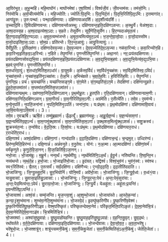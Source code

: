 

  
आ॒विर॑भूत्। अ॒भू॒न्महि॑। महि॒माघो॑नं। माघो॑नमेषां। ए॒षां॒विश्वं॑। विश्वं॑जी॒वं। जी॒वन्तम॑स:। तम॑सो॒नि:। निर॑मोचि। अ॒मो॒चीत्य॑मोचि।। महि॒ज्योति॑:। ज्योति॑:पि॒तृभि॑:। पि॒तृभि॑र्द॒त्तं। पि॒तृभि॒रिति॑पि॒तृऽभि॑:। द॒त्तमागा॑त्। आगा॑दु॒रु:। उ॒रु:पन्था॑:। पन्था॒दक्षि॑णाया:। दक्षि॑णायाअदर्शि। अ॒द॒र्शीत्य॑दर्शि।।  
उ॒च्चादि॒वि। दि॒विदक्षि॑णावन्त:। दक्षि॑णावन्तोअस्थु:। दक्षि॑णावन्त॒इति॒दक्षि॑णऽवन्त:। अ॒स्थु॒र्ये। येअ॑श्व॒दा:। अ॒श्व॒दास्स॒ह। अ॒श्व॒दाइत्य॑श्व॒ऽदा:। स॒हते। तेसूर्ये॑ण। सूर्ये॒णॆति॒सूर्ये॑ण।। हि॒र॒ण्यदाअ॑मृत॒त्वं। हि॒र॒ण्य॒दाइति॑हि॒र॒ण्यऽदा:। अ॒मृ॒त॒त्वम्भ॑जन्ते। अ॒मृ॒त॒त्वमित्य॑मृ॒त॒ऽत्वं। भ॒ज॒न्ते॒वा॒सो॒दा:। वा॒सो॒दास्सो॑म। वा॒सो॒दाइति॑वा॒स॒:ऽदा:। सो॒म॒प्र। प्रति॑रन्ते। ति॒र॒न्त॒आयु॑:। आयु॒रित्यायु॑:।।  
दैवी॑पू॒र्ति:। पू॒र्तिदक्ष॑णा। दक्षि॑णादेवय॒ज्या। दे॒व॒य॒ज्यान। दे॒व॒य॒ज्येति॑दे॒व॒ऽय॒ज्या। नक॑वा॒रिभ्य॑:। क॒वा॒रिभ्यो॑न॒हि। क॒वा॒रिभ्य॒इति॑क॒व॒ऽअ॒रिभ्य॑:। न॒हिते। तेपृ॒णन्ति॑। पृ॒णन्तीति॑पृ॒णन्ति॑।। अथा॒नर॑:। नर॒:प्रय॑तदक्षिणास:। प्रय॑तदक्षिणासोवद्यभि॒या। प्रय॑तदक्षिणास॒इति॒प्रय॑तऽदक्षिणास:। अ॒व॒द्य॒भि॒याब॒हव॑:। अ॒व॒द्य॒भि॒येत्य॑व॒द्य॒ऽभि॒या। ब॒हव॑:पृ॒णन्ति॑। पृ॒णन्तीति॑पृ॒णन्ति॑।।  
श॒तधा॑रंवा॒युं। श॒तधा॑र॒मिति॑श॒तऽधा॑रं। वा॒युम॒र्कं। अ॒र्कंस्व॒र्विदं॑। स्व॒र्विदं॑नृ॒चक्ष॑स:। स्व॒र्विद॒मिति॑स्व॒:ऽविदं॑। नृ॒चक्ष॑स॒स्ते। नृ॒चक्ष॑स॒इति॑नृ॒ऽचक्ष॑स:। ते॒अ॒भि। अ॒भिच॑क्षते। च॒क्ष॒ते॒ह॒वि:। ह॒विरिति॑ह॒वि:।। येपृ॒णन्ति॑। पृ॒णन्ति॒प्र। प्रच॑। च॒यच्छ॑न्ति। यच्छ॑न्तिसङ्ग॒मे। सं॒ग॒मेते। सं॒ग॒मइति॑सं॒ऽग॒मे। तेदक्षि॑णां। दक्षि॑णान्दुहते। दु॒ह॒ते॒स॒प्तमा॑तरं। स॒प्तमा॑तर॒मिति॑स॒प्तऽमा॑तरं।।  
दक्षि॑णावान्प्रथ॒म:। दक्ष॑णावा॒निति॒दक्षि॑णऽवान्। प्र॒थ॒मोहू॒त:। हू॒तए॑ति। ए॒ति॒दक्षि॑णावान्। दक्षि॑णावान्ग्राम॒णी:। दक्षि॑णावा॒निति॒दक्षि॑णऽवान्। ग्रा॒म॒णीरग्रं॑। ग्रा॒म॒नीरिति॑ग्रा॒म॒ऽनी:। अग्र॑मेति। ए॒तीत्ये॑ति।। तमे॒व। ए॒वम॑न्ये। म॒न्ये॒नृ॒पतिं॑। नृ॒पतिं॒जना॑नां। नृ॒पति॒मिति॑नृ॒ऽपतिं॑। जना॑नां॒य:। य:प्र॑थ॒म:। प्र॒थ॒मोदक्षि॑णां। दक्षि॑णामावि॒वाय॑। आ॒वि॒वायेत्या॒ऽवि॒वाय॑।। 3।।  
तमे॒व। ए॒वऋषिं॑। ऋषिं॒तं। तम्मु॑ब्र॒ह्माणं॑। ऊँ॒इत्यूँ॑। ब्र॒ह्माण॑माहु:। आ॒हु॒र्य॒ज्ञ॒न्यं॑। य॒ज्ञ॒न्यं॑साम॒गां। य॒ज्ञ॒न्यमिति॑य॒ज्ञ॒ऽन्यं॑। सा॒म॒गामु॑क्थ॒शासं॑। सा॒म॒गामिति॑सा॒म॒ऽगां। उ॒क्थ॒शस॒मित्यु॑क्थ॒ऽशसं॑।। सशु॒क्रस्य॑। शु॒क्रस्य॑त॒न्व॑:। त॒न्वो॑वेद। वे॒द॒ति॒स्र:। ति॒स्रो॒य:। य:प्र॑थ॒म:। प्र॒थ॒मोदक्षि॑णया। दक्षि॑णयार॒राध॑। र॒राधेति॑र॒राध॑।।  
दक्षि॒णाश्वं॑। अश्वं॒दक्षि॑णा। दक्षि॑णा॒गां। गान्द॑दाति। द॒दा॒ति॒दक्षि॑णा। दक्षि॑णाच॒न्द्रं। च॒न्द्रमुत्। उध्दिर॑ण्यं। हिर॑ण्य॒मिति॒हिर॑ण्यं।। दक्षि॒णान्नं॑। अन्नं॑वनुते। व॒नु॒तेय:। योन॑:। न॒अ॒त्मा। आ॒त्मादक्षि॑णां। दक्षि॑णां॒वर्म॑। वर्म॑कृणुते। कृ॒णु॒ते॒वि॒जा॒नन्। वि॒जा॒न्निति॑वि॒ऽजा॒नन्।।  
नभो॒जा:। भो॒जाम॑म्रु:। म॒म्रु॒र्न। नन्य॒र्थं। न्य॒र्थमी॑यु:। न्य॒र्थमिति॑नि॒ऽअ॒र्थं। ई॒यु॒र्न। नरि॑ष्यन्ति। रि॒ष्य॒न्ति॒न। नव्य॑थन्ते। व्य॒थं॒ते॒ह। ह॒भो॒जा:। भो॒जाइति॑भो॒जा:।। इ॒दंयत्। यद्विश्वं॑। विश्वं॒भुव॑नं। भुव॑नं॒स्व॑:। स्व॑श्च। स्व१॒॑रिति॑स्व॑:। चै॒तत्। ए॒तत्सर्वं॑। सर्वं॒दक्षि॑णा। दक्षि॑णैभ्य:। ए॒भ्यो॒द॒दा॒ति॒। द॒दा॒तीति॑ददाति।।  
भो॒जाजि॑ग्यु:। जि॒ग्यु॒स्सु॒र॒भिं। सु॒र॒भिंयोनिं॑। योनि॒मग्रे॑। अग्रे॑भो॒जा:। भो॒जाजि॑ग्यु:। जि॒ग्यु॒र्व॒ध्व॑:। व॒ध्वं१॒॑या। यासु॒वासा॑:। सु॒वासा॒इति॑सु॒ऽवासा॑:।। भो॒जाजि॑ग्यु:। जि॒ग्यु॒र॒न्त॒:पेयं॑। अ॒न्त॒:पेयं॒सुरा॑या:। अ॒न्त॒:पेय॒मित्य॑न्त॒:ऽपेयं॑। सु॒राया॒भो॒जा:। भो॒जाजि॑ग्यु:। जि॒ग्यु॒र्ये। येअहू॑ता:। अहू॑ता:प्र॒यन्ति॑। प्र॒यन्तीति॑प्र॒ऽयन्ति॑।।  
भो॒जायाश्वं॑। अश्वं॒सं। सम्मृ॑जन्ति। मृ॒ज॒न्त्या॒शुं। आ॒शुम्भो॒जाय॑। भो॒जाया॑स्ते। आ॒स्ते॒क॒न्या॑। क॒न्या॒३॒॑शुम्भ॑माना। शुम्भ॑मा॒नेति॒शुम्भ॑माना।। भो॒जस्ये॒दं। इ॒दम्पु॑ष्क॒रिणी॑व। पु॒ष्क॒रिणी॑व॒वेश्म॑। पु॒ष्क॒रिणीवेति॑पु॒ष्क॒रिणी॑ऽइव। वेश्म॒परि॑ष्कृतं। परि॑ष्कृतन्देवमा॒नेव॑। परि॑कृत॒मिति॒परि॑ऽकृतं। दे॒व॒मा॒नेव॑चि॒त्रं। दे॒व॒मा॒नेवेति॑दे॒वे॒मा॒नाऽइ॑व। चि॒त्रमिति॑चि॒त्रं।।  
भो॒जमश्वा॑:। अश्वा॑सुष्ठु॒वाह॑:। सु॒ष्ठु॒वाहो॑वहन्ति। सु॒ष्ठु॒वाह॒इति॑सु॒ष्ठु॒ऽवाह॑:। व॒ह॒न्ति॒सु॒वृत्। सु॒वृद्रथ॑:। रथो॑वर्तते। व॒र्त॒ते॒दक्षि॑णाया:। दक्षि॑णाया॒इति॒दक्षि॑णाया:।। भो॒जन्दे॑वास:। दे॒वा॒सो॒व॒त॒। अ॒व॒ता॒भरे॑षु। भरे॑षुभो॒ज:। भो॒जश्शत्रू॑न्। शत्रू॑न्त्समनी॒केषु॑। स॒म॒नी॒केषु॒जेता॑। स॒म॒नी॒केष्विति॑सं॒ऽअ॒नी॒केषु॑। जेतेति॒जेता॑।। 4।।  
